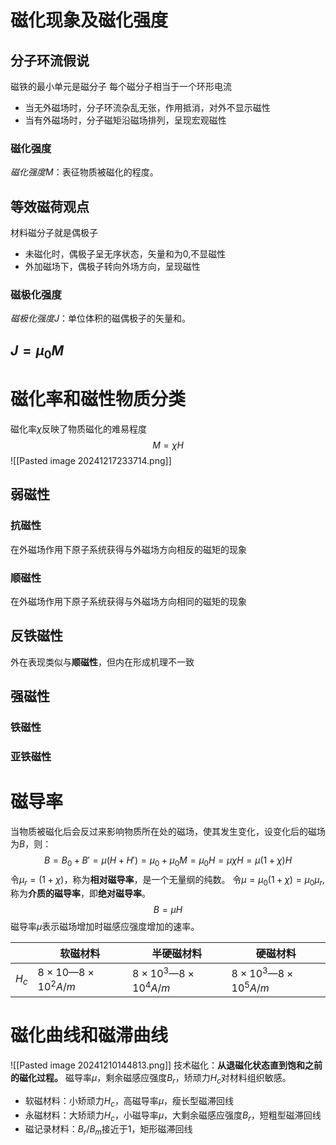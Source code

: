 # 磁化现象及磁化强度
## 分子环流假说
磁铁的最小单元是磁分子
每个磁分子相当于一个环形电流
- 当无外磁场时，分子环流杂乱无张，作用抵消，对外不显示磁性
- 当有外磁场时，分子磁矩沿磁场排列，呈现宏观磁性
### 磁化强度
$磁化强度M$：表征物质被磁化的程度。
## 等效磁荷观点
材料磁分子就是偶极子
- 未磁化时，偶极子呈无序状态，矢量和为0,不显磁性
- 外加磁场下，偶极子转向外场方向，呈现磁性
### 磁极化强度
$磁极化强度J$：单位体积的磁偶极子的矢量和。
## $J=\mu_0M$
# 磁化率和磁性物质分类
磁化率$\chi$反映了物质磁化的难易程度
$$M=\chi H$$
![[Pasted image 20241217233714.png]]
## 弱磁性
### 抗磁性
在外磁场作用下原子系统获得与外磁场方向相反的磁矩的现象
### 顺磁性
在外磁场作用下原子系统获得与外磁场方向相同的磁矩的现象
## 反铁磁性
外在表现类似与**顺磁性**，但内在形成机理不一致
## 强磁性
### 铁磁性
### 亚铁磁性
# 磁导率
当物质被磁化后会反过来影响物质所在处的磁场，使其发生变化，设变化后的磁场为$B$，则：$$B=B_0+B'=\mu (H+H')=\mu _0+\mu_0M=\mu_0H=\mu \chi H = \mu(1+\chi)H $$
令$\mu_r=(1+\chi)$，称为**相对磁导率**，是一个无量纲的纯数。
令$\mu=\mu_0(1+\chi)=\mu_0\mu_r$,称为**介质的磁导率**，即**绝对磁导率**。
$$B=\mu H$$
磁导率$\mu$表示磁场增加时磁感应强度增加的速率。

|       | 软磁材料                           | 半硬磁材料                              | 硬磁材料                               |
| ----- | ------------------------------ | ---------------------------------- | ---------------------------------- |
| $H_c$ | $8\times10—8\times 10 ^{2}A/m$ | $8\times10^{3}—8\times 10 ^{4}A/m$ | $8\times10^{3}—8\times 10 ^{5}A/m$ |

# 磁化曲线和磁滞曲线
![[Pasted image 20241210144813.png]]
技术磁化：**从退磁化状态直到饱和之前的磁化过程。**
磁导率$\mu$，剩余磁感应强度$B_r$，矫顽力$H_c$对材料组织敏感。
- 软磁材料：小矫顽力$H_c$，高磁导率$\mu$，瘦长型磁滞回线
- 永磁材料：大矫顽力$H_c$，小磁导率$\mu$，大剩余磁感应强度$B_r$，短粗型磁滞回线
- 磁记录材料：$B_r/B_m$接近于1，矩形磁滞回线